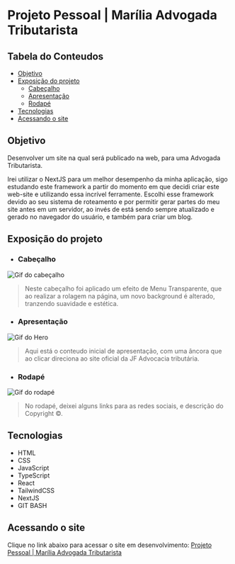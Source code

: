 # Projeto Pessoal | Marília Advogada Tributarista

## Tabela do Conteudos

   <!-- * [Sobre](#sobre) -->
   * [Objetivo](#objetivo)
   * [Exposição do projeto](#exposição-do-projeto)
      * [Cabeçalho](#cabeçalho)
      <!-- * [Perfil](#perfil) -->
      <!-- * [Sobre Mim](#sobre-mim) -->
      * [Apresentação](#apresentação)
      <!-- * [Habilidades](#habilidades) -->
      <!-- * [Projetos](#projetos) -->
      * [Rodapé](#rodapé)
   * [Tecnologias](#tecnologias)
   * [Acessando o site](#acessando-o-site)

<!-- ## Sobre -->

## Objetivo

Desenvolver um site na qual será publicado na web, para uma Advogada Tributarista.

Irei utilizar o NextJS para um melhor desempenho da minha aplicação, sigo estudando este framework a partir do momento em que decidi criar este web-site e utilizando essa incrível ferramente. Escolhi esse framework devido ao seu sistema de roteamento e por permitir gerar partes do meu site antes em um servidor, ao invés de está sendo sempre atualizado e gerado no navegador do usuário, e também para criar um blog.

## Exposição do projeto

- ### Cabeçalho
<img src="src/gifs/MaríliaTributarista-Header.gif" alt="Gif do cabeçalho">

> Neste cabeçalho foi aplicado um efeito de Menu Transparente, que ao realizar a rolagem na página,  um novo background é alterado, tranzendo suavidade e estética.

- ### Apresentação
<img src="src/gifs/MaríliaTributarista-Hero.gif" alt="Gif do Hero">

> Aqui está o conteudo inicial de apresentação, com uma âncora que ao clicar direciona ao site oficial da JF Advocacia tributária.

- ### Rodapé
<img src="src/gifs/MaríliaTributarista-Footer.gif" alt="Gif do rodapé">

> No rodapé, deixei alguns links para as redes sociais, e descrição do Copyright ©.

## Tecnologias

<ul>
<li>HTML</li>
<li>CSS</li>
<li>JavaScript</li>
<li>TypeScript</li>
<li>React</li>
<li>TailwindCSS</li>
<li>NextJS</li>
<li>GIT BASH</li>
</ul>

## Acessando o site

Clique no link abaixo para acessar o site em desenvolvimento: <a href="https://marilia-advogada-tributarista.vercel.app/" target="_blank">Projeto Pessoal | Marília Advogada Tributarista</a>